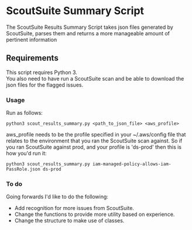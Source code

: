# ScoutSuite Summary Script

The ScoutSuite Results Summary Script takes json files generated by ScoutSuite, parses them 
and returns a more manageable amount of pertinent information

## Requirements

This script requires Python 3.   
You also need to have run a ScoutSuite scan and be able to download the json files for the flagged
issues.


### Usage

Run as follows:   

```python3 scout_results_summary.py <path_to_json_file> <aws_profile>```

aws_profile needs to be the profile specified in your ~/.aws/config file that relates to the 
environment that you ran the ScoutSuite scan against.
So if you ran ScoutSuite against prod, and your profile is 'ds-prod' then this is how you'd run it:

```python3 scout_results_summary.py iam-managed-policy-allows-iam-PassRole.json ds-prod```

### To do

Going forwards I'd like to do the following:
* Add recognition for more issues from ScoutSuite.
* Change the functions to provide more utility based on experience.
* Change the structure to make use of classes. 
